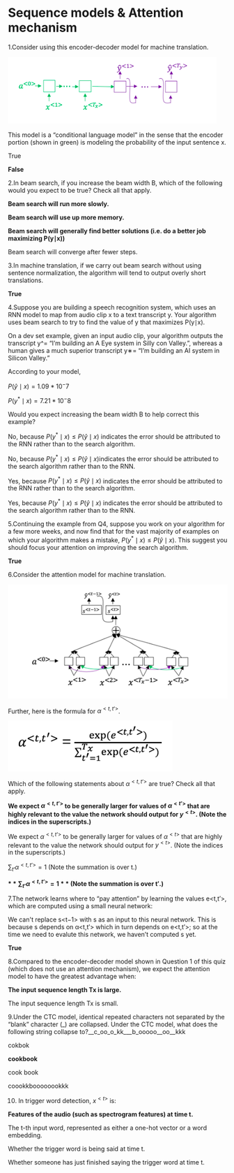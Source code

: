 

# Sequence models & Attention mechanism



1.Consider using this encoder-decoder model for machine translation.

![](images/sa1.png)

This model is a “conditional language model” in the sense that the encoder portion (shown in green) is modeling the probability of the input sentence x.

True

**False**



2.In beam search, if you increase the beam width B, which of the following would you expect to be true? Check all that apply.

**Beam search will run more slowly.**

**Beam search will use up more memory.**

**Beam search will generally find better solutions (i.e. do a better job maximizing P(y∣x))**

Beam search will converge after fewer steps.

3.In machine translation, if we carry out beam search without using sentence normalization, the algorithm will tend to output overly short translations.

**True**

4.Suppose you are building a speech recognition system, which uses an RNN model to map from audio clip x to a text transcript y. Your algorithm uses beam search to try to find the value of y that maximizes P(y∣x).

On a dev set example, given an input audio clip, your algorithm outputs the transcript y^= “I’m building an A Eye system in Silly con Valley.”, whereas a human gives a much superior transcript y∗= “I’m building an AI system in Silicon Valley.”

According to your model,

$P(\hat{y} \mid x) = 1.09*10^-7$

$P(y^* \mid x) = 7.21*10^-8$

Would you expect increasing the beam width B to help correct this example?

No, because $P(y^* \mid x) \leq P(\hat{y} \mid x)$ indicates the error should be attributed to the RNN rather than to the search algorithm.

No, because $P(y^* \mid x) \leq P(\hat{y} \mid x)​$  indicates the error should be attributed to the search algorithm rather than to the RNN.

Yes, because $P(y^* \mid x) \leq P(\hat{y} \mid x)$  indicates the error should be attributed to the RNN rather than to the search algorithm.

Yes, because $P(y^* \mid x) \leq P(\hat{y} \mid x)$ indicates the error should be attributed to the search algorithm rather than to the RNN.

5.Continuing the example from Q4, suppose you work on your algorithm for a few more weeks, and now find that for the vast majority of examples on which your algorithm makes a mistake, $P(y^* \mid x) \leq P(\hat{y} \mid x)$. This suggest you should focus your attention on improving the search algorithm.

**True**

6.Consider the attention model for machine translation.

![](images/ra6.png)

Further, here is the formula for $\alpha^{<t,t’>}$.

![](images/ra61.png)

Which of the following statements about  $\alpha^{<t,t’>}$ are true? Check all that apply.

**We expect  $\alpha^{<t,t’>}$ to be generally larger for values of  $\alpha^{<t’>}$ that are highly relevant to the value the network should output for $y^{<t>}$. (Note the indices in the superscripts.)**

We expect  $\alpha^{<t,t’>}$ to be generally larger for values of $\alpha^{<t>}$ that are highly relevant to the value the network should output for $y^{<t>}$. (Note the indices in the superscripts.)

$\sum_{t’} \alpha^{<t,t’>} = 1$ (Note the summation is over t.)

**$**\sum_{t’} \alpha^{<t,t’>} = 1**$ (Note the summation is over t′.)**



7.The network learns where to “pay attention” by learning the values e<t,t′>, which are computed using a small neural network:

We can't replace s<t−1> with s<t> as an input to this neural network. This is because s<t> depends on α<t,t′> which in turn depends on e<t,t′>; so at the time we need to evalute this network, we haven’t computed s<t> yet.

**True**

8.Compared to the encoder-decoder model shown in Question 1 of this quiz (which does not use an attention mechanism), we expect the attention model to have the greatest advantage when:

**The input sequence length Tx is large.**

The input sequence length Tx is small.



9.Under the CTC model, identical repeated characters not separated by the “blank” character (_) are collapsed. Under the CTC model, what does the following string collapse to?__c_oo_o_kk___b_ooooo__oo__kkk

cokbok

**cookbook**

cook book

coookkboooooookkk



10. In trigger word detection, $x^{<t>}$ is:

**Features of the audio (such as spectrogram features) at time t.**

The t-th input word, represented as either a one-hot vector or a word embedding.

Whether the trigger word is being said at time t.

Whether someone has just finished saying the trigger word at time t.